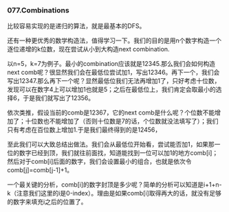 ### 077.Combinations

比较容易实现的是递归的算法，就是最基本的DFS。

还有一种更优秀的数学构造法，值得学习一下。我们的目的是用n个数字构造一个逐位递增的k位数，现在尝试从小到大构造next combination.

以n=5，k=7为例子。最小的combination应该就是12345.那么我们会如何构造next comb呢？很显然我们会在最低位尝试加1，写出12346。再下一个，我们会写出12347.那么再下一个呢？显然最低位我们无法再增加1了，只好考虑十位数，发现可以在数字4上可以增加1也就是5；之后在最低位上，我们肯定会取最小的选择6，于是我们就写出了12356。

依次类推，假设当前的comb是12367，它的next comb是什么呢？个位数不能增加了；十位数也不能增加了（否则十位数是7的话，个位数就没法填写了）；我们只有考虑在百位数上增加1.于是我们最终得到的是12456，

至此我们可以大致总结出做法。我们会从最低位开始看，尝试能否加1，如果那一位的数字已经到顶，我们就往前面找，知道能找到一位可以加1的地方comb[i]；然后对于comb[i]后面的数字，我们会设置最小的组合，也就是依次令comb[j]=comb[j-1]+1。

一个最关键的分析，comb[i]的数字封顶是多少呢？简单的分析可以知道是i+1+n-k（注意我们这里的i是0-index）。理由是如果comb[i]取得再大的话，就没有足够的数字来填充i之后的位置了。
